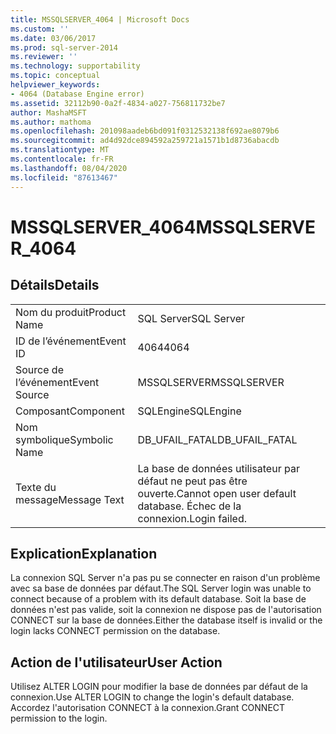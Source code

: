 ```yaml
---
title: MSSQLSERVER_4064 | Microsoft Docs
ms.custom: ''
ms.date: 03/06/2017
ms.prod: sql-server-2014
ms.reviewer: ''
ms.technology: supportability
ms.topic: conceptual
helpviewer_keywords:
- 4064 (Database Engine error)
ms.assetid: 32112b90-0a2f-4834-a027-756811732be7
author: MashaMSFT
ms.author: mathoma
ms.openlocfilehash: 201098aadeb6bd091f0312532138f692ae8079b6
ms.sourcegitcommit: ad4d92dce894592a259721a1571b1d8736abacdb
ms.translationtype: MT
ms.contentlocale: fr-FR
ms.lasthandoff: 08/04/2020
ms.locfileid: "87613467"
---
```

# <a name="mssqlserver_4064"></a><span data-ttu-id="7c16b-102">MSSQLSERVER_4064</span><span class="sxs-lookup"><span data-stu-id="7c16b-102">MSSQLSERVER_4064</span></span>
    
## <a name="details"></a><span data-ttu-id="7c16b-103">Détails</span><span class="sxs-lookup"><span data-stu-id="7c16b-103">Details</span></span>  
  
|||  
|-|-|  
|<span data-ttu-id="7c16b-104">Nom du produit</span><span class="sxs-lookup"><span data-stu-id="7c16b-104">Product Name</span></span>|<span data-ttu-id="7c16b-105">SQL Server</span><span class="sxs-lookup"><span data-stu-id="7c16b-105">SQL Server</span></span>|  
|<span data-ttu-id="7c16b-106">ID de l’événement</span><span class="sxs-lookup"><span data-stu-id="7c16b-106">Event ID</span></span>|<span data-ttu-id="7c16b-107">4064</span><span class="sxs-lookup"><span data-stu-id="7c16b-107">4064</span></span>|  
|<span data-ttu-id="7c16b-108">Source de l’événement</span><span class="sxs-lookup"><span data-stu-id="7c16b-108">Event Source</span></span>|<span data-ttu-id="7c16b-109">MSSQLSERVER</span><span class="sxs-lookup"><span data-stu-id="7c16b-109">MSSQLSERVER</span></span>|  
|<span data-ttu-id="7c16b-110">Composant</span><span class="sxs-lookup"><span data-stu-id="7c16b-110">Component</span></span>|<span data-ttu-id="7c16b-111">SQLEngine</span><span class="sxs-lookup"><span data-stu-id="7c16b-111">SQLEngine</span></span>|  
|<span data-ttu-id="7c16b-112">Nom symbolique</span><span class="sxs-lookup"><span data-stu-id="7c16b-112">Symbolic Name</span></span>|<span data-ttu-id="7c16b-113">DB_UFAIL_FATAL</span><span class="sxs-lookup"><span data-stu-id="7c16b-113">DB_UFAIL_FATAL</span></span>|  
|<span data-ttu-id="7c16b-114">Texte du message</span><span class="sxs-lookup"><span data-stu-id="7c16b-114">Message Text</span></span>|<span data-ttu-id="7c16b-115">La base de données utilisateur par défaut ne peut pas être ouverte.</span><span class="sxs-lookup"><span data-stu-id="7c16b-115">Cannot open user default database.</span></span> <span data-ttu-id="7c16b-116">Échec de la connexion.</span><span class="sxs-lookup"><span data-stu-id="7c16b-116">Login failed.</span></span>|  
  
## <a name="explanation"></a><span data-ttu-id="7c16b-117">Explication</span><span class="sxs-lookup"><span data-stu-id="7c16b-117">Explanation</span></span>  
 <span data-ttu-id="7c16b-118">La connexion SQL Server n'a pas pu se connecter en raison d'un problème avec sa base de données par défaut.</span><span class="sxs-lookup"><span data-stu-id="7c16b-118">The SQL Server login was unable to connect because of a problem with its default database.</span></span> <span data-ttu-id="7c16b-119">Soit la base de données n'est pas valide, soit la connexion ne dispose pas de l'autorisation CONNECT sur la base de données.</span><span class="sxs-lookup"><span data-stu-id="7c16b-119">Either the database itself is invalid or the login lacks CONNECT permission on the database.</span></span>  
  
## <a name="user-action"></a><span data-ttu-id="7c16b-120">Action de l'utilisateur</span><span class="sxs-lookup"><span data-stu-id="7c16b-120">User Action</span></span>  
 <span data-ttu-id="7c16b-121">Utilisez ALTER LOGIN pour modifier la base de données par défaut de la connexion.</span><span class="sxs-lookup"><span data-stu-id="7c16b-121">Use ALTER LOGIN to change the login's default database.</span></span> <span data-ttu-id="7c16b-122">Accordez l'autorisation CONNECT à la connexion.</span><span class="sxs-lookup"><span data-stu-id="7c16b-122">Grant CONNECT permission to the login.</span></span>  
  
  
